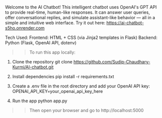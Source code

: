 Welcome to the AI Chatbot! This intelligent chatbot uses OpenAI's GPT API to provide real-time, human-like responses. It can answer user queries, offer conversational replies, and simulate assistant-like behavior — all in a simple and intuitive web interface.
Try it out here:  https://ai-chatbot-s5ho.onrender.com

Tech Used:
  Frontend: HTML + CSS (via Jinja2 templates in Flask)
  Backend: Python (Flask, OpenAI API, dotenv)

>>To run this app locally:
1. Clone the repository
    git clone https://github.com/Sudip-Chaudhary-Kurmi/AI-chatbot.git

2. Install dependencies
    pip install -r requirements.txt

3. Create a .env file in the root directory and add your OpenAI API key:
    OPENAI_API_KEY=your_openai_api_key_here

5. Run the app
    python app.py

>>Then open your browser and go to http://localhost:5000
